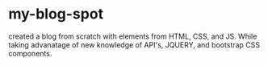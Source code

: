 # my-blog-spot
created a blog from scratch with elements from HTML, CSS, and JS. While taking advanatage of new knowledge of API's, JQUERY, and bootstrap CSS components.
